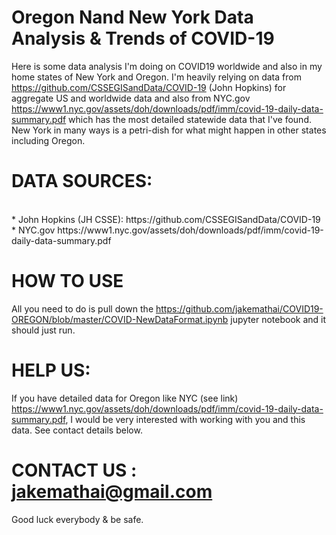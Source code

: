 # Oregon Nand New York Data Analysis & Trends of COVID-19


 Here is some data analysis I'm doing on COVID19 worldwide and also in my home states of New York and Oregon. I'm heavily relying on data from https://github.com/CSSEGISandData/COVID-19 (John Hopkins) for aggregate US and worldwide data and also from NYC.gov https://www1.nyc.gov/assets/doh/downloads/pdf/imm/covid-19-daily-data-summary.pdf which has the most detailed statewide data that I've found. New York in many ways is a petri-dish for what might happen in other states including Oregon.

# DATA SOURCES:
<br>
* John Hopkins (JH CSSE): https://github.com/CSSEGISandData/COVID-19<br>
*  NYC.gov https://www1.nyc.gov/assets/doh/downloads/pdf/imm/covid-19-daily-data-summary.pdf  <br>

# HOW TO USE
 All you need to do is pull down the https://github.com/jakemathai/COVID19-OREGON/blob/master/COVID-NewDataFormat.ipynb jupyter notebook and it should just run.
 
 # HELP US:
 
If you have detailed data for Oregon like NYC (see link) https://www1.nyc.gov/assets/doh/downloads/pdf/imm/covid-19-daily-data-summary.pdf, I would be very interested with working with you and this data. See contact details below.

# CONTACT US : jakemathai@gmail.com

Good luck everybody & be safe.


